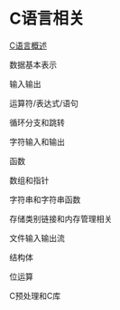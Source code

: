 # C语言相关

[C语言概述](https://github.com/VincentLieie/blog/blob/master/C/C-reduce.md)

数据基本表示

输入输出

运算符/表达式/语句

循环分支和跳转

字符输入和输出

函数

数组和指针

字符串和字符串函数

存储类别链接和内存管理相关

文件输入输出流

结构体

位运算

C预处理和C库

